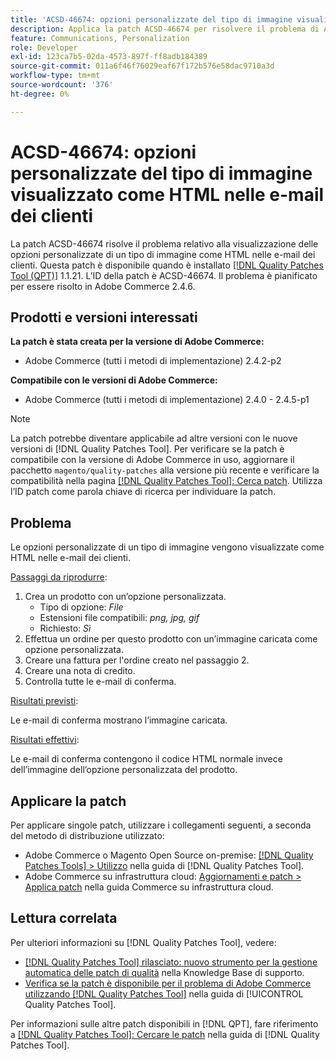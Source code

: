 ```yaml
---
title: 'ACSD-46674: opzioni personalizzate del tipo di immagine visualizzato come HTML nelle e-mail dei clienti'
description: Applica la patch ACSD-46674 per risolvere il problema di Adobe Commerce, in cui le opzioni personalizzate del tipo di immagine vengono visualizzate come HTML nelle e-mail dei clienti.
feature: Communications, Personalization
role: Developer
exl-id: 123ca7b5-02da-4573-897f-ff8adb184389
source-git-commit: 011a6f46f76029eaf67f172b576e58dac9710a3d
workflow-type: tm+mt
source-wordcount: '376'
ht-degree: 0%

---
```


# ACSD-46674: opzioni personalizzate del tipo di immagine visualizzato come HTML nelle e-mail dei clienti

La patch ACSD-46674 risolve il problema relativo alla visualizzazione delle opzioni personalizzate di un tipo di immagine come HTML nelle e-mail dei clienti. Questa patch è disponibile quando è installato [[!DNL Quality Patches Tool (QPT)]](https://experienceleague.adobe.com/it/docs/commerce-operations/tools/quality-patches-tool/quality-patches-tool-to-self-serve-quality-patches) 1.1.21. L’ID della patch è ACSD-46674. Il problema è pianificato per essere risolto in Adobe Commerce 2.4.6.

## Prodotti e versioni interessati

**La patch è stata creata per la versione di Adobe Commerce:**

* Adobe Commerce (tutti i metodi di implementazione) 2.4.2-p2

**Compatibile con le versioni di Adobe Commerce:**

* Adobe Commerce (tutti i metodi di implementazione) 2.4.0 - 2.4.5-p1

>[!NOTE]
>
>La patch potrebbe diventare applicabile ad altre versioni con le nuove versioni di [!DNL Quality Patches Tool]. Per verificare se la patch è compatibile con la versione di Adobe Commerce in uso, aggiornare il pacchetto `magento/quality-patches` alla versione più recente e verificare la compatibilità nella pagina [[!DNL Quality Patches Tool]: Cerca patch](https://experienceleague.adobe.com/tools/commerce-quality-patches/index.html?lang=it). Utilizza l’ID patch come parola chiave di ricerca per individuare la patch.

## Problema

Le opzioni personalizzate di un tipo di immagine vengono visualizzate come HTML nelle e-mail dei clienti.

<u>Passaggi da riprodurre</u>:

1. Crea un prodotto con un’opzione personalizzata.
   * Tipo di opzione: *File*
   * Estensioni file compatibili: *png, jpg, gif*
   * Richiesto: *Sì*
1. Effettua un ordine per questo prodotto con un’immagine caricata come opzione personalizzata.
1. Creare una fattura per l&#39;ordine creato nel passaggio 2.
1. Creare una nota di credito.
1. Controlla tutte le e-mail di conferma.

<u>Risultati previsti</u>:

Le e-mail di conferma mostrano l’immagine caricata.

<u>Risultati effettivi</u>:

Le e-mail di conferma contengono il codice HTML normale invece dell’immagine dell’opzione personalizzata del prodotto.

## Applicare la patch

Per applicare singole patch, utilizzare i collegamenti seguenti, a seconda del metodo di distribuzione utilizzato:

* Adobe Commerce o Magento Open Source on-premise: [[!DNL Quality Patches Tools] > Utilizzo](/help/tools/quality-patches-tool/usage.md) nella guida di [!DNL Quality Patches Tool].
* Adobe Commerce su infrastruttura cloud: [Aggiornamenti e patch > Applica patch](https://experienceleague.adobe.com/docs/commerce-cloud-service/user-guide/develop/upgrade/apply-patches.html?lang=it) nella guida Commerce su infrastruttura cloud.

## Lettura correlata

Per ulteriori informazioni su [!DNL Quality Patches Tool], vedere:

* [[!DNL Quality Patches Tool] rilasciato: nuovo strumento per la gestione automatica delle patch di qualità](https://experienceleague.adobe.com/it/docs/commerce-operations/tools/quality-patches-tool/quality-patches-tool-to-self-serve-quality-patches) nella Knowledge Base di supporto.
* [Verifica se la patch è disponibile per il problema di Adobe Commerce utilizzando  [!DNL Quality Patches Tool]](/help/tools/quality-patches-tool/patches-available-in-qpt/check-patch-for-magento-issue-with-magento-quality-patches.md) nella guida di [!UICONTROL Quality Patches Tool].


Per informazioni sulle altre patch disponibili in [!DNL QPT], fare riferimento a [[!DNL Quality Patches Tool]: Cercare le patch](https://experienceleague.adobe.com/tools/commerce-quality-patches/index.html?lang=it) nella guida di [!DNL Quality Patches Tool].
